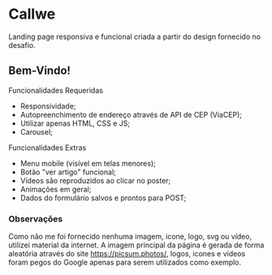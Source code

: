 # Callwe
Landing page responsiva e funcional criada a partir do design fornecido no desafio.

## Bem-Vindo!

Funcionalidades Requeridas
- Responsividade;
- Autopreenchimento de endereço através de API de CEP (ViaCEP);
- Utilizar apenas HTML, CSS e JS;
- Carousel;

Funcionalidades Extras
- Menu mobile (visível em telas menores);
- Botão "ver artigo" funcional;
- Vídeos são reproduzidos ao clicar no poster;
- Animações em geral;
- Dados do formulário salvos e prontos para POST;

### Observações
Como não me foi fornecido nenhuma imagem, icone, logo, svg ou vídeo, utilizei material da internet.
A imagem principal da página é gerada de forma aleatória através do site https://picsum.photos/,
logos, icones e vídeos foram pegos do Google apenas para serem utilizados como exemplo.